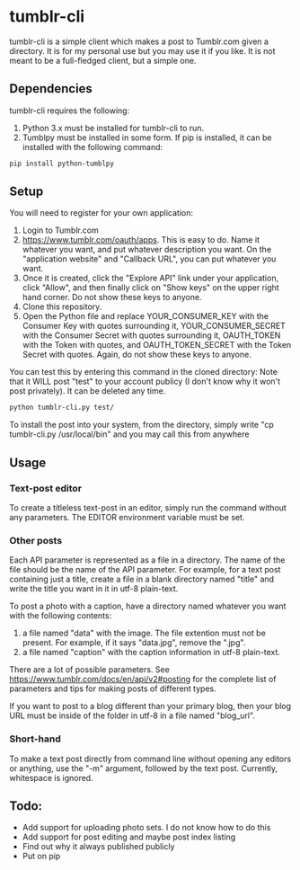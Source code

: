 # tumblr-cli

tumblr-cli is a simple client which makes a post to Tumblr.com given a directory. It is for my personal use but you may use it if you like. It is not meant to be a full-fledged client, but a simple one.

## Dependencies

tumblr-cli requires the following:

1. Python 3.x must be installed for tumblr-cli to run.
2. Tumblpy must be installed in some form. If pip is installed, it can be installed with the following command:

```sh
pip install python-tumblpy
```

## Setup

You will need to register for your own application:

1. Login to Tumblr.com
2. https://www.tumblr.com/oauth/apps. This is easy to do. Name it whatever you want, and put whatever description you want. On the "application website" and "Callback URL", you can put whatever you want.
3. Once it is created, click the "Explore API" link under your application, click "Allow", and then finally click on "Show keys" on the upper right hand corner. Do not show these keys to anyone.
4. Clone this repository.
4. Open the Python file and replace YOUR_CONSUMER_KEY with the Consumer Key with quotes surrounding it, YOUR_CONSUMER_SECRET with the Consumer Secret with quotes surrounding it, OAUTH_TOKEN with the Token with quotes, and OAUTH_TOKEN_SECRET with the Token Secret with quotes. Again, do not show these keys to anyone.

You can test this by entering this command in the cloned directory: Note that it WILL post "test" to your account publicy (I don't know why it won't post privately). It can be deleted any time.
```sh
python tumblr-cli.py test/
```
To install the post into your system, from the directory, simply write "cp tumblr-cli.py /usr/local/bin" and you may call this from anywhere

## Usage

### Text-post editor

To create a titleless text-post in an editor, simply run the command without any parameters. The EDITOR environment variable must be set.

### Other posts

Each API parameter is represented as a file in a directory. The name of the file should be the name of the API parameter. For example, for a text post containing just a title, create a file in a blank directory named "title" and write the title you want in it in utf-8 plain-text.

To post a photo with a caption, have a directory named whatever you want with the following contents:
1. a file named "data" with the image. The file extention must not be present. For example, if it says "data.jpg", remove the ".jpg".
2. a file named "caption" with the caption information in utf-8 plain-text.

There are a lot of possible parameters. See https://www.tumblr.com/docs/en/api/v2#posting for the complete list of parameters and tips for making posts of different types.

If you want to post to a blog different than your primary blog, then your blog URL must be inside of the folder in utf-8 in a file named "blog_url".

### Short-hand

To make a text post directly from command line without opening any editors or anything, use the "-m" argument, followed by the text post. Currently, whitespace is ignored.


## Todo:
- Add support for uploading photo sets. I do not know how to do this
- Add support for post editing and maybe post index listing
- Find out why it always published publicly
- Put on pip
